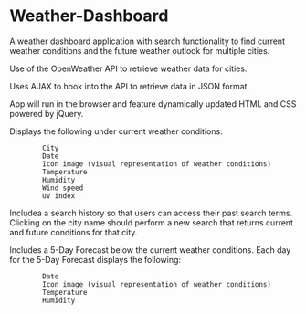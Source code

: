 # Weather-Dashboard
A weather dashboard application with search functionality to find current weather conditions and the future weather outlook for multiple cities.

Use of the OpenWeather API to retrieve weather data for cities.

Uses AJAX to hook into the API to retrieve data in JSON format.

App will run in the browser and feature dynamically updated HTML and CSS powered by jQuery.

Displays the following under current weather conditions:
            
            City
            Date
            Icon image (visual representation of weather conditions)
            Temperature
            Humidity
            Wind speed
            UV index


Includea a search history so that users can access their past search terms. Clicking on the city name should perform a new search that returns current and future conditions for that city. 

Includes a 5-Day Forecast below the current weather conditions. Each day for the 5-Day Forecast displays the following:
            
            Date
            Icon image (visual representation of weather conditions)
            Temperature
            Humidity